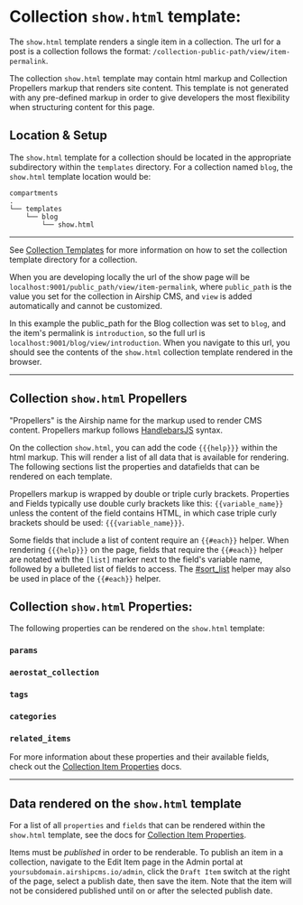 # Collection `show.html` template:
The `show.html` template renders a single item in a collection. The url for a post is a collection follows the format: `/collection-public-path/view/item-permalink`.

The collection `show.html` template may contain html markup and Collection Propellers markup that renders site content. This template is not generated with any pre-defined markup in order to give developers the most flexibility when structuring content for this page.


## Location & Setup
The `show.html` template for a collection should be located in the appropriate subdirectory within the `templates` directory. For a collection named `blog`, the `show.html` template location would be:
```
compartments
.
└── templates
    └── blog
        └── show.html
```

---

See [Collection Templates](/documentation/view/collection-templates) for more information on how to set the collection template directory for a collection.

When you are developing locally the url of the show page will be `localhost:9001/public_path/view/item-permalink`, where `public_path` is the value you set for the collection in Airship CMS, and `view` is added automatically and cannot be customized.

In this example the public_path for the Blog collection was set to `blog`, and the item's permalink is `introduction`, so the full url is `localhost:9001/blog/view/introduction`. When you navigate to this url, you should see the contents of the `show.html` collection template rendered in the browser.

---

## Collection `show.html` Propellers
"Propellers" is the Airship name for the markup used to render CMS content. Propellers markup follows [HandlebarsJS](http://handlebarsjs.com/) syntax. 

On the collection `show.html`, you can add the code `{{{help}}}` within the html markup. This will render a list of all data that is available for rendering. The following sections list the properties and datafields that can be rendered on each template. 

Propellers markup is wrapped by double or triple curly brackets. Properties and Fields typically use double curly brackets like this: `{{variable_name}}` unless the content of the field contains HTML, in which case triple curly brackets should be used: `{{{variable_name}}}`.

Some fields that include a list of content require an `{{#each}}` helper. When rendering `{{{help}}}` on the page, fields that require the `{{#each}}` helper are notated with the `[list]` marker next to the field's variable name, followed by a bulleted list of fields to access. The [#sort_list](/documentation/view/propeller-helpers#user-content-sort_list) helper may also be used in place of the `{{#each}}` helper.

## Collection `show.html` Properties:
The following properties can be rendered on the `show.html` template:

### `params`

### `aerostat_collection`

### `tags`

### `categories`

### `related_items`

For more information about these properties and their available fields, check out the [Collection Item Properties](/documentation/view/collection-item-properties) docs.

---

## Data rendered on the `show.html` template
For a list of all `properties` and `fields` that can be rendered within the `show.html` template, see the docs for [Collection Item Properties](/documentation/view/collection-item-properties).

Items must be _published_ in order to be renderable. To publish an item in a collection, navigate to the Edit Item page in the Admin portal at `yoursubdomain.airshipcms.io/admin`, click the `Draft Item` switch at the right of the page, select a publish date, then save the item. Note that the item will not be considered published until on or after the selected publish date.
